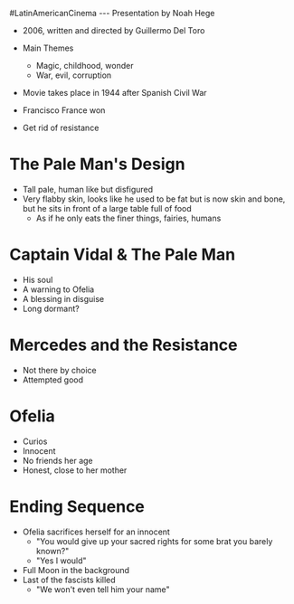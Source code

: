 #LatinAmericanCinema
--- Presentation by Noah Hege

- 2006, written and directed by Guillermo Del Toro

- Main Themes
	- Magic, childhood, wonder
	- War, evil, corruption

- Movie takes place in 1944 after Spanish Civil War
- Francisco France won
- Get rid of resistance

# The Pale Man's Design
- Tall pale, human like but disfigured
- Very flabby skin, looks like he used to be fat but is now skin and bone, but he sits in front of a large table full of food
	- As if he only eats the finer things, fairies, humans

# Captain Vidal & The Pale Man
- His soul
- A warning to Ofelia
- A blessing in disguise
- Long dormant?

# Mercedes and the Resistance
- Not there by choice
- Attempted good

# Ofelia
- Curios
- Innocent
- No friends her age
- Honest, close to her mother

# Ending Sequence
- Ofelia sacrifices herself for an innocent
	- "You would give up your sacred rights for some brat you barely known?"
	- "Yes I would"
- Full Moon in the background
- Last of the fascists killed
	- "We won't even tell him your name"